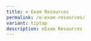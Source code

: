 ```yaml
---
title: e Exam Resources
permalink: /e-exam-resources/
variant: tiptap
description: eExam Resources
---
```

